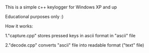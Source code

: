 This is a simple c++ keylogger for Windows XP and up

Educational purposes only :)

How it works:

1."capture.cpp" stores pressed keys in ascii format in "ascii" file

2."decode.cpp" converts "ascii" file into readable format ("text" file)
